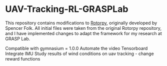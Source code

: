 # UAV-Tracking-RL-GRASPLab
This repository contains modifications to [Rotorpy](https://github.com/spencerfolk/rotorpy), originally developed by Spencer Folk. All initial files were taken from the original Rotorpy repository, and I have implemented changes to adapt the framework for my research at GRASP Lab.

Compatible with gymnasium = 1.0.0
Automate the video 
Tensorboard
Integrate IMU
Study results of wind conditions on uav tracking - change reward functions 

